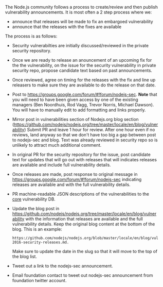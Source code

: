 The Node.js community follows a process to create/review and
then publish vulnerability announcements. It is most often a 2 step
process where we:

* announce that releases will be made to fix an embargoed vulnerability
* announce that the releases with the fixes are available

The process is as follows:

* Security vulnerabilties are initially discussed/reviewed in the private
  security repository.

* Once we are ready to release an anouncement of an upcoming fix for the
  the vulnerability, on the issue for the security vulnerability in private
  security repo, propose candidate text based on past announcements.

* Once reviewed, agree on timing for the releases with the fix and line up
  releasers to make sure they are available to do the release on that date.

* Post to https://groups.google.com/forum/#!forum/nodejs-sec.
  **Note** that you will need to have been given access by one of the
  existing managers (Ben Noordhuis, Rod Vagg, Trevor Norris, Michael Dawson).
  You will have to manually edit to add formatting and links properly.

* Mirror post in vulnerabilities section of Nodejs.org blog section
  (https://github.com/nodejs/nodejs.org/tree/master/locale/en/blog/vulnerability)
  Submit PR and leave 1 hour for review. After one hour even if no reviews,
  land anyway so that we don't have too big a gap between post to nodejs-sec
  and blog. Text was already reviewed in security repo so is unlikely to
  attract much additional comment.

* In original PR for the security repository for the issue, post candidate
  text for updates that will go out with releases that will indicates
  releases are available and include full vulnerability details.

* Once releases are made, post response to original message in
  https://groups.google.com/forum/#!forum/nodejs-sec indicating
  releases are available and with the full vulnerability details.

* PR machine-readable JSON descriptions of the vulnerabilities to the
  [core](https://github.com/nodejs/security-wg/tree/master/vuln/core)
  vulnerability DB.

* Update the blog post in
  https://github.com/nodejs/nodejs.org/tree/master/locale/en/blog/vulnerability
  with the information that releases are available and the full
  vulnerability details. Keep the original blog content at the
  bottom of the blog. This is an example:
  ```
  https://github.com/nodejs/nodejs.org/blob/master/locale/en/blog/vulnerability/june-2016-security-releases.md.
  ```
  Make sure to update the date in the slug so that it will move to
  the top of the blog list.

* Tweet out a link to the nodejs-sec announcement.

* Email foundation contact to tweet out nodejs-sec announcement from
  foundation twitter account.
